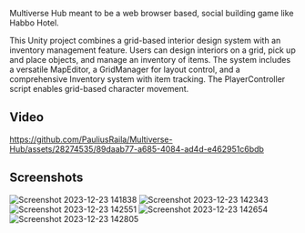 Multiverse Hub meant to be a web browser based, social building game like Habbo Hotel.

This Unity project combines a grid-based interior design system with an inventory management feature. Users can design interiors on a grid, pick up and place objects, and manage an inventory of items. The system includes a versatile MapEditor, a GridManager for layout control, and a comprehensive Inventory system with item tracking. The PlayerController script enables grid-based character movement. 

## Video
https://github.com/PauliusRaila/Multiverse-Hub/assets/28274535/89daab77-a685-4084-ad4d-e462951c6bdb
## Screenshots

![Screenshot 2023-12-23 141838](https://github.com/PauliusRaila/Multiverse-Hub/assets/28274535/1bd32abc-f07c-47ae-99cf-49501c06b8cc)
![Screenshot 2023-12-23 142343](https://github.com/PauliusRaila/Multiverse-Hub/assets/28274535/5244e2dd-e6f9-4113-b4fc-bf567e37444a)
![Screenshot 2023-12-23 142551](https://github.com/PauliusRaila/Multiverse-Hub/assets/28274535/3567d16e-651e-4b3b-819a-6953355aceb6)
![Screenshot 2023-12-23 142654](https://github.com/PauliusRaila/Multiverse-Hub/assets/28274535/30e863f4-fd0d-40d3-b76e-16cff5841081)
![Screenshot 2023-12-23 142805](https://github.com/PauliusRaila/Multiverse-Hub/assets/28274535/a3106003-0915-444d-9202-fb6222a3bee9)

</details>
